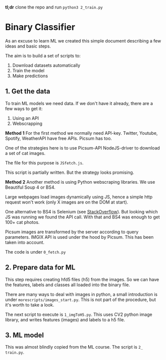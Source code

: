 **tl;dr** clone the repo and run `python3 2_train.py`

# Binary Classifier

As an excuse to learn ML we created this simple document describing a few ideas and basic steps.

The aim is to build a set of scripts to:
1. Download datasets automatically
2. Train the model
3. Make predictions


## 1. Get the data
To train ML models we need data. If we don't have it already, there are a few ways to get it:
1. Using an API
2. Webscrapping

**Method 1**
For the first method we normally need API-key. Twitter, Youtube, Spotify, WeatherAPI have free APIs. Picsum has too.

One of the strategies here is to use Picsum-API NodeJS-driver to download a set of cat images.

The file for this purpose is `JSfetch.js`.

This script is partially written. But the strategy looks promising.

**Method 2**
Another method is using Python webscraping libraries. We use Beautiful Soup 4 or BS4. 

Large webpages load images dynamically using JS, hence a simple http request won't work (only X images are on the DOM at start).

One alternative to BS4 is Selenium (see [StackOverflow](https://stackoverflow.com/questions/17436014/selenium-versus-beautifulsoup-for-web-scraping?rq=1)). But looking which JS was running we found the API call. With that and BS4 was enough to get 100+ cat photos.

Picsum images are transformed by the server according to query parameters. IMGIX API is used under the hood by Picsum. This has been taken into account.

The code is under `0_fetch.py`

## 2. Prepare data for ML
This step requires creating hfd5 files (h5) from the images. So we can have the features, labels and classes all loaded into the binary file.

There are many ways to deal with images in python, a small introduction is under `morescripts/images_start.py`. This is not part of the procedure, but it's worth to take a look.

The next script to execute is `1_imgToH5.py`. This uses CV2 python image library, and writes features (images) and labels to a h5 file.

## 3. ML model
This was almost blindly copied from the ML course. The script is `2_
train.py`.
